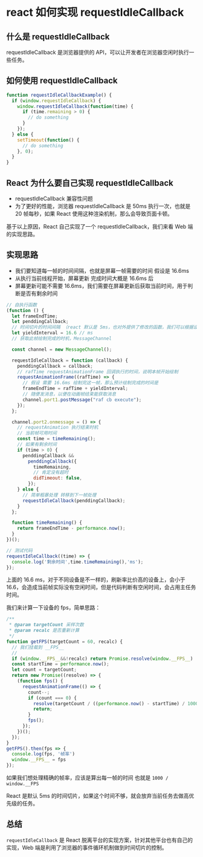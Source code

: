 # react 如何实现 requestIdleCallback

## 什么是 requestIdleCallback

requestIdleCallback 是浏览器提供的 API，可以让开发者在浏览器空闲时执行一些任务。

## 如何使用 requestIdleCallback

```javascript
function requestIdleCallbackExample() {
  if (window.requestIdleCallback) {
    window.requestIdleCallback(function(time) {
      if (time.remaining > 0) {
        // do something
      }
    });
  } else {
    setTimeout(function() {
      // do something
    }, 0);
  }
}
```
## React 为什么要自己实现 requestIdleCallback

- requestIdleCallback 兼容性问题
- 为了更好的性能，浏览器 requestIdleCallback 是 50ms 执行一次，也就是 20 帧每秒，如果 React 使用这种渲染机制，那么会导致页面卡顿。

基于以上原因，React 自己实现了一个 requestIdleCallback，我们来看 Web 端的实现思路。

## 实现思路

- 我们要知道每一帧的时间间隔，也就是屏幕一帧需要的时间 假设是 16.6ms
- 从执行当前线程开始，屏幕更新 完成时间大概是 16.6ms 后
- 屏幕更新可能不需要 16.6ms，我们需要在屏幕更新后获取当前时间，用于判断是否有剩余时间

```js
// 自执行函数
(function () {
  let frameEndTime;
  let penddingCallback;
  // 时间切片的时间间隔 （react 默认是 5ms，也对外提供了修改的函数，我们可以根据设备的刷新率做取舍）
  let yieldInterval = 16.6 // ms
  // 获取此帧绘制完成的时机，MessageChannel

  const channel = new MessageChannel();

  requestIdleCallback = function (callback) {
    penddingCallback = callback;
    // rafTime requestAnimationFrame 回调执行的时间，说明本帧开始绘制
    requestAnimationFrame((rafTime) => {
      // 假设 需要 16.6ms 绘制完这一帧，那么预计绘制完成的时间是
      frameEndTime = rafTime + yieldInterval;
      // 随便发消息，以便在动画帧结束能获取消息
      channel.port1.postMessage("raf cb execute");
    });
  };

  channel.port2.onmessage = () => {
    // requestAnimation 执行结束时机
    // 当前帧可用时间
    const time = timeRemaining();
    // 如果有剩余时间
    if (time > 0) {
      penddingCallback &&
        penddingCallback({
          timeRemaining,
          // 肯定没有超时
          didTimeout: false,
        });
    } else {
      // 简单粗暴处理 转移到下一帧处理
      requestIdleCallback(penddingCallback);
    }
  };

  function timeRemaining() {
    return frameEndTime - performance.now();
  }
})();

// 测试代码
requestIdleCallback((time) => {
  console.log('剩余时间',time.timeRemaining(),'ms');
});

```


上面的 16.6 ms，对于不同设备是不一样的，刷新率比价高的设备上，会小于 16.6，会造成当前帧实际没有空闲时间，但是代码判断有空闲时间，会占用主任务时间。

我们来计算一下设备的 fps，简单思路：

```js
/**
 * @param targetCount 采样次数
 * @param recalc 是否重新计算
 */
function getFPS(targetCount = 60, recalc) {
  // 我们挂载到 __FPS__
  // 
  if (window.__FPS__&&!recalc) return Promise.resolve(window.__FPS__)
  const startTime = performance.now();
  let count = targetCount;
  return new Promise((resolve) => {
    (function fps() {
      requestAnimationFrame(() => {
        count--;
        if (count === 0) {
          resolve(targetCount / ((performance.now() - startTime) / 1000));
          return;
        }
        fps();
      });
    })();
  });
}
getFPS().then(fps => {
  console.log(fps, '帧率')
  window.__FPS__ = fps
});

```

如果我们想处理精确的帧率，应该是算出每一帧的时间 也就是 `1000 / window.__FPS`

React 是默认 5ms 的时间切片，如果这个时间不够，就会放弃当前任务去做高优先级的任务。


## 总结

`requestIdleCallback` 是 React 脱离平台的实现方案，针对其他平台也有自己的实现，Web 端是利用了浏览器的事件循环机制做到时间切片的控制。
